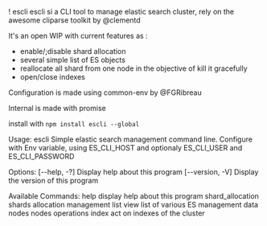 ! escli
escli si a CLI tool to manage elastic search cluster, rely on the awesome cliparse toolkit by @clementd

It's an open WIP with current features as :
* enable/;disable shard allocation
* several simple list of ES objects
* reallocate all shard from one node in the objective of kill it gracefully
* open/close indexes

Configuration is made using common-env by @FGRibreau

Internal is made with promise

install with
`npm install escli --global
`


Usage: escli
Simple elastic search management command line. Configure with Env variable, using ES_CLI_HOST and optionaly ES_CLI_USER and ES_CLI_PASSWORD

Options:
[--help, -?]          Display help about this program
[--version, -V]       Display the version of this program

Available Commands:
help                  display help about this program
shard_allocation      shards allocation management
list                  view list of various ES management data
nodes                 nodes operations
index                 act on indexes of the cluster
